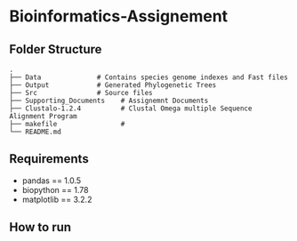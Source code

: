 # Bioinformatics-Assignement

## Folder Structure
    .
    ├── Data              # Contains species genome indexes and Fast files
    ├── Output            # Generated Phylogenetic Trees
    ├── Src               # Source files
    ├── Supporting_Documents    # Assignemnt Documents
    ├── Clustalo-1.2.4          # Clustal Omega multiple Sequence Alignment Program
    ├── makefile                # 
    └── README.md


## Requirements
* pandas == 1.0.5
* biopython == 1.78
* matplotlib == 3.2.2

## How to run


